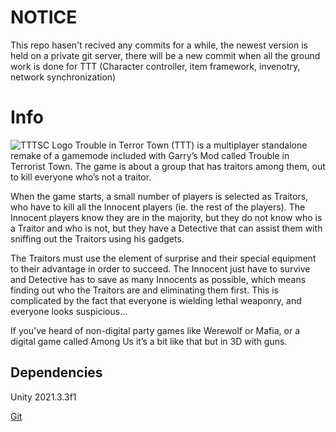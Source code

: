 # NOTICE
This repo hasen't recived any commits for a while, the newest version is held on a private git server, there will be a new commit when all the ground work is done for TTT (Character controller, item framework, invenotry, network synchronization)

# Info
![TTTSC Logo](https://media.discordapp.net/attachments/843233727119491082/934783163383828490/TTTSC_logo_new_2.png)
Trouble in Terror Town (TTT) is a multiplayer standalone remake of a gamemode included with Garry’s Mod called Trouble in Terrorist Town. The game is about a group that has traitors among them, out to kill everyone who’s not a traitor.

When the game starts, a small number of players is selected as Traitors, who have to kill all the Innocent players (ie. the rest of the players). The Innocent players know they are in the majority, but they do not know who is a Traitor and who is not, but they have a Detective that can assist them with sniffing out the Traitors using his gadgets.

The Traitors must use the element of surprise and their special equipment to their advantage in order to succeed. The Innocent just have to survive and Detective has to save as many Innocents as possible, which means finding out who the Traitors are and eliminating them first. This is complicated by the fact that everyone is wielding lethal weaponry, and everyone looks suspicious…

If you’ve heard of non-digital party games like Werewolf or Mafia, or a digital game called Among Us it’s a bit like that but in 3D with guns. 

## Dependencies

Unity 2021.3.3f1

[Git](https://git-scm.com/downloads)
